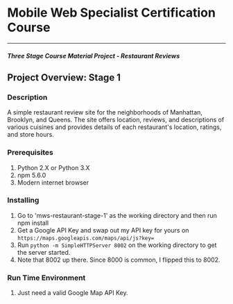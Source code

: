 # Mobile Web Specialist Certification Course
---
#### _Three Stage Course Material Project - Restaurant Reviews_

## Project Overview: Stage 1

### Description
A simple restaurant review site for the neighborhoods of Manhattan, Brooklyn, and Queens. The site offers location, reviews, and descriptions of various cuisines and provides details of each restaurant's location, ratings, and store hours.

### Prerequisites
1. Python 2.X or Python 3.X
2. npm 5.6.0
3. Modern internet browser

### Installing
1. Go to 'mws-restaurant-stage-1' as the working directory and then run npm install 
2. Get a Google API Key and swap out my API key for yours on 
`https://maps.googleapis.com/maps/api/js?key=`
3. Run `python -m SimpleHTTPServer 8002` on the working directory to get the server started.
4. Note that 8002 up there. Since 8000 is common, I flipped this to 8002.

### Run Time Environment
1. Just need a valid Google Map API Key.

